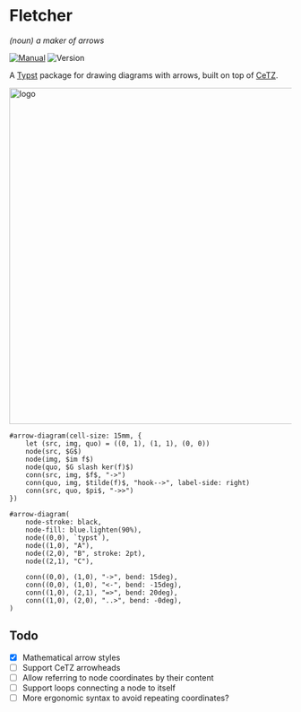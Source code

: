 # Fletcher

_(noun) a maker of arrows_

[![Manual](https://img.shields.io/badge/docs-manual.pdf-blue)](https://github.com/Jollywatt/typst-fletcher/raw/master/docs/manual.pdf)
![Version](https://img.shields.io/badge/version-0.1.1-blue)

A [Typst]("https://typst.app/") package for drawing diagrams with arrows,
built on top of [CeTZ]("https://github.com/johannes-wolf/cetz").

<picture>
  <source media="(prefers-color-scheme: dark)" srcset="https://github.com/Jollywatt/typst-fletcher/raw/master/docs/examples/example-2.svg">
  <img alt="logo" width="600" src="https://github.com/Jollywatt/typst-fletcher/raw/master/docs/examples/example-1.svg">
</picture>

```typ
#arrow-diagram(cell-size: 15mm, {
	let (src, img, quo) = ((0, 1), (1, 1), (0, 0))
	node(src, $G$)
	node(img, $im f$)
	node(quo, $G slash ker(f)$)
	conn(src, img, $f$, "->")
	conn(quo, img, $tilde(f)$, "hook-->", label-side: right)
	conn(src, quo, $pi$, "->>")
})

#arrow-diagram(
	node-stroke: black,
	node-fill: blue.lighten(90%),
	node((0,0), `typst`),
	node((1,0), "A"),
	node((2,0), "B", stroke: 2pt),
	node((2,1), "C"),

	conn((0,0), (1,0), "->", bend: 15deg),
	conn((0,0), (1,0), "<-", bend: -15deg),
	conn((1,0), (2,1), "=>", bend: 20deg),
	conn((1,0), (2,0), "..>", bend: -0deg),
)
```

## Todo

- [x] Mathematical arrow styles
- [ ] Support CeTZ arrowheads
- [ ] Allow referring to node coordinates by their content
- [ ] Support loops connecting a node to itself
- [ ] More ergonomic syntax to avoid repeating coordinates?